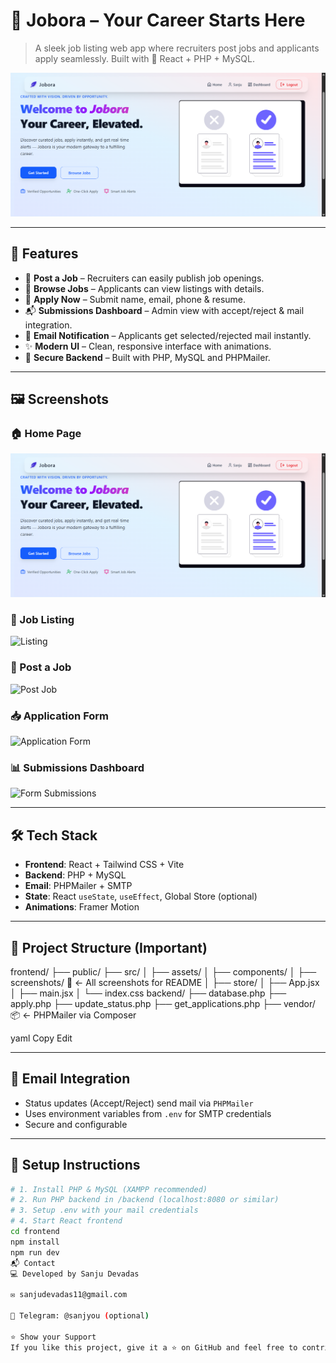 ﻿# 🌟 Jobora – Your Career Starts Here

> A sleek job listing web app where recruiters post jobs and applicants apply seamlessly. Built with 💙 React + PHP + MySQL.

![Jobora Banner](frontend/src/screenshots/home.png)

---

## 🚀 Features

- 🧰 **Post a Job** – Recruiters can easily publish job openings.
- 👀 **Browse Jobs** – Applicants can view listings with details.
- 📩 **Apply Now** – Submit name, email, phone & resume.
- 📬 **Submissions Dashboard** – Admin view with accept/reject & mail integration.
- 📧 **Email Notification** – Applicants get selected/rejected mail instantly.
- ✨ **Modern UI** – Clean, responsive interface with animations.
- 🔐 **Secure Backend** – Built with PHP, MySQL and PHPMailer.

---

## 🖼️ Screenshots

### 🏠 Home Page
![Home](frontend/src/screenshots/home.png)

### 📄 Job Listing
![Listing](src/screenshots/joblisting.png)

### 📝 Post a Job
![Post Job](src/screenshots/postjob.png)

### 📥 Application Form
![Application Form](src/screenshots/form.png)

### 📊 Submissions Dashboard
![Form Submissions](src/screenshots/formsubmissions.png)

---

## 🛠️ Tech Stack

- **Frontend**: React + Tailwind CSS + Vite
- **Backend**: PHP + MySQL
- **Email**: PHPMailer + SMTP
- **State**: React `useState`, `useEffect`, Global Store (optional)
- **Animations**: Framer Motion

---

## 📁 Project Structure (Important)

frontend/
├── public/
├── src/
│ ├── assets/
│ ├── components/
│ ├── screenshots/ 📸 ← All screenshots for README
│ ├── store/
│ ├── App.jsx
│ ├── main.jsx
│ └── index.css
backend/
├── database.php
├── apply.php
├── update_status.php
├── get_applications.php
├── vendor/ 📦 ← PHPMailer via Composer

yaml
Copy
Edit

---

## 💌 Email Integration

- Status updates (Accept/Reject) send mail via `PHPMailer`
- Uses environment variables from `.env` for SMTP credentials
- Secure and configurable

---

## 🔧 Setup Instructions

```bash
# 1. Install PHP & MySQL (XAMPP recommended)
# 2. Run PHP backend in /backend (localhost:8080 or similar)
# 3. Setup .env with your mail credentials
# 4. Start React frontend
cd frontend
npm install
npm run dev
📬 Contact
💻 Developed by Sanju Devadas

✉️ sanjudevadas11@gmail.com

🔗 Telegram: @sanjyou (optional)

⭐ Show your Support
If you like this project, give it a ⭐ on GitHub and feel free to contribute!

